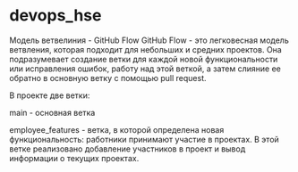 # devops_hse

Модель ветвелиния - GitHub Flow
GitHub Flow - это легковесная модель ветвления, которая подходит для небольших и средних проектов. Она подразумевает создание ветки для каждой новой функциональности или исправления ошибок, работу над этой веткой, а затем слияние ее обратно в основную ветку с помощью pull request.

В проекте две ветки:

  main - основная ветка
  
  employee_features - ветка, в которой определена новая функциональность: работники принимают участие в проектах. В этой ветке реализовано добавление участников в проект и вывод информации о текущих проектах.
